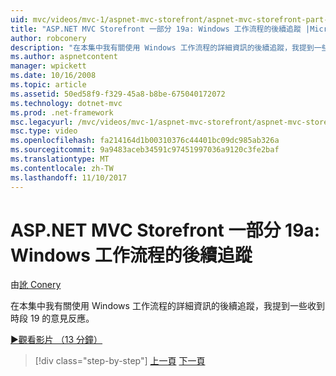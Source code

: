 ```yaml
---
uid: mvc/videos/mvc-1/aspnet-mvc-storefront/aspnet-mvc-storefront-part-19a-windows-workflow-followup
title: "ASP.NET MVC Storefront 一部分 19a: Windows 工作流程的後續追蹤 |Microsoft 文件"
author: robconery
description: "在本集中我有關使用 Windows 工作流程的詳細資訊的後續追蹤，我提到一些收到時段 19 的意見反應。"
ms.author: aspnetcontent
manager: wpickett
ms.date: 10/16/2008
ms.topic: article
ms.assetid: 50ed58f9-f329-45a8-b8be-675040172072
ms.technology: dotnet-mvc
ms.prod: .net-framework
msc.legacyurl: /mvc/videos/mvc-1/aspnet-mvc-storefront/aspnet-mvc-storefront-part-19a-windows-workflow-followup
msc.type: video
ms.openlocfilehash: fa214164d1b00310376c44401bc09dc985ab326a
ms.sourcegitcommit: 9a9483aceb34591c97451997036a9120c3fe2baf
ms.translationtype: MT
ms.contentlocale: zh-TW
ms.lasthandoff: 11/10/2017
---
```

<a name="aspnet-mvc-storefront-part-19a-windows-workflow-followup"></a>ASP.NET MVC Storefront 一部分 19a: Windows 工作流程的後續追蹤
====================
由[訛 Conery](https://github.com/robconery)

在本集中我有關使用 Windows 工作流程的詳細資訊的後續追蹤，我提到一些收到時段 19 的意見反應。

[&#9654;觀看影片 （13 分鐘）](https://channel9.msdn.com/Blogs/ASP-NET-Site-Videos/aspnet-mvc-storefront-part-19a-windows-workflow-followup)

>[!div class="step-by-step"]
[上一頁](aspnet-mvc-mvc-storefront-part-19-processing-orders-with-windows-workflow.md)
[下一頁](aspnet-mvc-storefront-part-20-logging.md)
